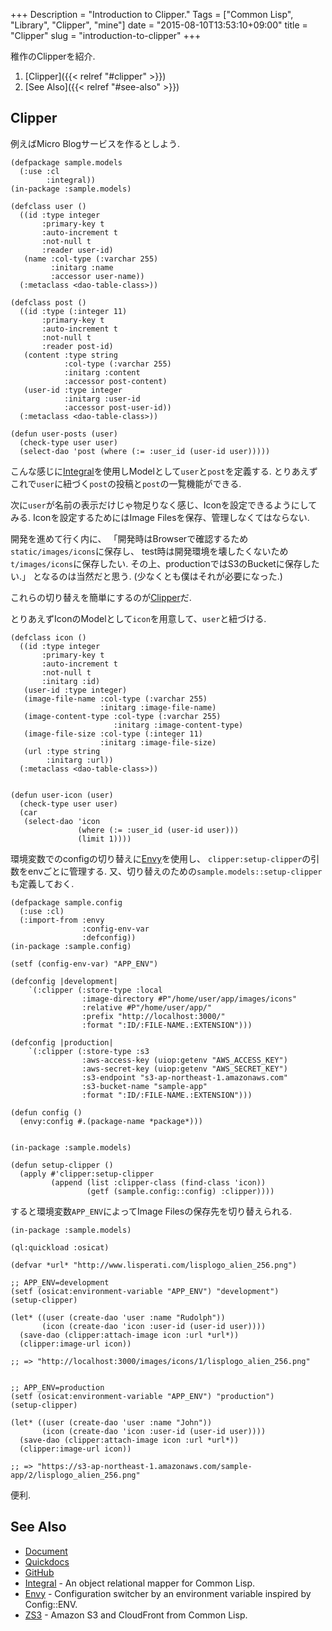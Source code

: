 +++
Description = "Introduction to Clipper."
Tags = ["Common Lisp", "Library", "Clipper", "mine"]
date = "2015-08-10T13:53:10+09:00"
title = "Clipper"
slug = "introduction-to-clipper"
+++

稚作のClipperを紹介.

<!--more-->

1. [Clipper]({{< relref "#clipper" >}})
2. [See Also]({{< relref "#see-also" >}})


Clipper
---

例えばMicro Blogサービスを作るとしよう.

```Common-Lisp
(defpackage sample.models
  (:use :cl
        :integral))
(in-package :sample.models)

(defclass user ()
  ((id :type integer
       :primary-key t
       :auto-increment t
       :not-null t
       :reader user-id)
   (name :col-type (:varchar 255)
         :initarg :name
         :accessor user-name))
  (:metaclass <dao-table-class>))

(defclass post ()
  ((id :type (:integer 11)
       :primary-key t
       :auto-increment t
       :not-null t
       :reader post-id)
   (content :type string
            :col-type (:varchar 255)
            :initarg :content
            :accessor post-content)
   (user-id :type integer
            :initarg :user-id
            :accessor post-user-id))
  (:metaclass <dao-table-class>))

(defun user-posts (user)
  (check-type user user)
  (select-dao 'post (where (:= :user_id (user-id user)))))
```

こんな感じに[Integral](https://github.com/fukamachi/integral)を使用しModelとして`user`と`post`を定義する.
とりあえずこれで`user`に紐づく`post`の投稿と`post`の一覧機能ができる.

次に`user`が名前の表示だけじゃ物足りなく感じ、Iconを設定できるようにしてみる.
Iconを設定するためにはImage Filesを保存、管理しなくてはならない.

開発を進めて行く内に、
「開発時はBrowserで確認するため`static/images/icons`に保存し、
test時は開発環境を壊したくないため`t/images/icons`に保存したい.
その上、productionではS3のBucketに保存したい.」
となるのは当然だと思う.
(少なくとも僕はそれが必要になった.)

これらの切り替えを簡単にするのが[Clipper](https://github.com/Rudolph-Miller/clipper)だ.

とりあえずIconのModelとして`icon`を用意して、`user`と紐づける.

```Common-Lisp
(defclass icon ()
  ((id :type integer
       :primary-key t
       :auto-increment t
       :not-null t
       :initarg :id)
   (user-id :type integer)
   (image-file-name :col-type (:varchar 255)
                    :initarg :image-file-name)
   (image-content-type :col-type (:varchar 255)
                       :initarg :image-content-type)
   (image-file-size :col-type (:integer 11)
                    :initarg :image-file-size)
   (url :type string
        :initarg :url))
  (:metaclass <dao-table-class>))


(defun user-icon (user)
  (check-type user user)
  (car
   (select-dao 'icon
               (where (:= :user_id (user-id user)))
               (limit 1))))
```

環境変数でのconfigの切り替えに[Envy](https://github.com/fukamachi/envy)を使用し、
`clipper:setup-clipper`の引数をenvごとに管理する.
又、切り替えのための`sample.models::setup-clipper`も定義しておく.

```Common-Lisp
(defpackage sample.config
  (:use :cl)
  (:import-from :envy
                :config-env-var
                :defconfig))
(in-package :sample.config)

(setf (config-env-var) "APP_ENV")

(defconfig |development|
    `(:clipper (:store-type :local
                :image-directory #P"/home/user/app/images/icons"
                :relative #P"/home/user/app/"
                :prefix "http://localhost:3000/"
                :format ":ID/:FILE-NAME.:EXTENSION")))

(defconfig |production|
    `(:clipper (:store-type :s3
                :aws-access-key (uiop:getenv "AWS_ACCESS_KEY")
                :aws-secret-key (uiop:getenv "AWS_SECRET_KEY")
                :s3-endpoint "s3-ap-northeast-1.amazonaws.com"
                :s3-bucket-name "sample-app"
                :format ":ID/:FILE-NAME.:EXTENSION")))

(defun config ()
  (envy:config #.(package-name *package*)))


(in-package :sample.models)

(defun setup-clipper ()
  (apply #'clipper:setup-clipper
         (append (list :clipper-class (find-class 'icon))
                 (getf (sample.config::config) :clipper))))

```

すると環境変数`APP_ENV`によってImage Filesの保存先を切り替えられる.

```Common-Lisp
(in-package :sample.models)

(ql:quickload :osicat)

(defvar *url* "http://www.lisperati.com/lisplogo_alien_256.png")

;; APP_ENV=development
(setf (osicat:environment-variable "APP_ENV") "development")
(setup-clipper)

(let* ((user (create-dao 'user :name "Rudolph"))
       (icon (create-dao 'icon :user-id (user-id user))))
  (save-dao (clipper:attach-image icon :url *url*))
  (clipper:image-url icon))

;; => "http://localhost:3000/images/icons/1/lisplogo_alien_256.png"


;; APP_ENV=production
(setf (osicat:environment-variable "APP_ENV") "production")
(setup-clipper)

(let* ((user (create-dao 'user :name "John"))
       (icon (create-dao 'icon :user-id (user-id user))))
  (save-dao (clipper:attach-image icon :url *url*))
  (clipper:image-url icon))

;; => "https://s3-ap-northeast-1.amazonaws.com/sample-app/2/lisplogo_alien_256.png"
```

便利.


See Also
---

- [Document](http://rudolph-miller.github.io/clipper/overview.html)
- [Quickdocs](http://quickdocs.org/clipper/)
- [GitHub](https://github.com/Rudolph-Miller/clipper)
- [Integral](https://github.com/fukamachi/integral) - An object relational mapper for Common Lisp.
- [Envy](https://github.com/fukamachi/envy) - Configuration switcher by an environment variable inspired by Config::ENV.
- [ZS3](http://xach.com/lisp/zs3/) - Amazon S3 and CloudFront from Common Lisp.
